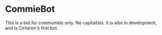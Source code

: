 # CommieBot
This is a bot for communists only. No capitalists. It is also in development, and is Cirilaron's first bot.
